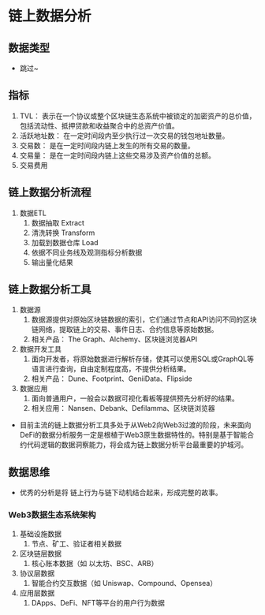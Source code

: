 # 链上数据分析

## 数据类型

- 跳过~

## 指标

1. TVL： 表示在一个协议或整个区块链生态系统中被锁定的加密资产的总价值，包括流动性、抵押贷款和收益聚合中的总资产价值。
2. 活跃地址数： 在一定时间段内至少执行过一次交易的钱包地址数量。
3. 交易数： 是在一定时间段内链上发生的所有交易的数量。
4. 交易量： 是在一定时间段内链上这些交易涉及资产价值的总额。
5. 交易费用

## 链上数据分析流程

1. 数据ETL
   1. 数据抽取 Extract
   2. 清洗转换 Transform
   3. 加载到数据仓库 Load
   4. 依据不同业务线及观测指标分析数据
   5. 输出量化结果

## 链上数据分析工具

1. 数据源
   1. 数据源提供对原始区块链数据的索引，它们通过节点和API访问不同的区块链网络，提取链上的交易、事件日志、合约信息等原始数据。
   2. 相关产品： The Graph、Alchemy、区块链浏览器API
2. 数据开发工具
   1. 面向开发者，将原始数据进行解析存储，使其可以使用SQL或GraphQL等语言进行查询，自由定制程度高，不提供分析结果。
   2. 相关产品： Dune、Footprint、GeniiData、Flipside
3. 数据应用
   1. 面向普通用户，一般会以数据可视化看板等提供预先分析好的结果。
   2. 相关应用： Nansen、Debank、Defilamma、区块链浏览器

- 目前主流的链上数据分析工具多处于从Web2向Web3过渡的阶段，未来面向DeFi的数据分析服务一定是根植于Web3原生数据特性的。特别是基于智能合约代码逻辑的数据洞察能力，将会成为链上数据分析平台最重要的护城河。

## 数据思维
- 优秀的分析是将 链上行为与链下动机结合起来，形成完整的故事。
### Web3数据生态系统架构
1. 基础设施数据
   1. 节点、矿工、验证者相关数据
2. 区块链层数据
   1. 核心账本数据（如 以太坊、BSC、ARB）
3. 协议层数据
   1. 智能合约交互数据（如 Uniswap、Compound、Opensea）
4. 应用层数据
   1. DApps、DeFi、NFT等平台的用户行为数据
